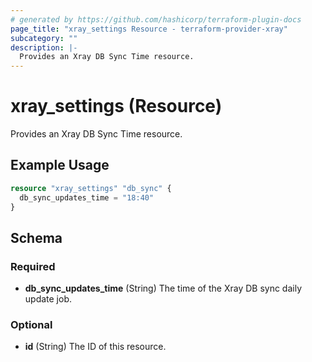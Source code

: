 ```yaml
---
# generated by https://github.com/hashicorp/terraform-plugin-docs
page_title: "xray_settings Resource - terraform-provider-xray"
subcategory: ""
description: |-
  Provides an Xray DB Sync Time resource.
---
```


# xray_settings (Resource)

Provides an Xray DB Sync Time resource.

## Example Usage

```terraform
resource "xray_settings" "db_sync" {
  db_sync_updates_time = "18:40"
}
```

<!-- schema generated by tfplugindocs -->
## Schema

### Required

- **db_sync_updates_time** (String) The time of the Xray DB sync daily update job.

### Optional

- **id** (String) The ID of this resource.


